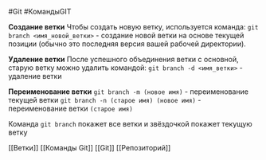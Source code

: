 #Git  #КомандыGIT 

**Создание ветки**
Чтобы создать новую ветку, используется команда:
`git branch <имя_новой_ветки>` - создание новой ветки на основе текущей позиции (обычно это последняя версия вашей рабочей директории).

**Удаление ветки**
После успешного объединения ветки с основной, старую ветку можно удалить командой:
`git branch -d <имя_ветки>` - удаление ветки

**Переименование ветки**
`git branch -m (новое имя)` - переименование текущей ветки
`git branch -n (старое имя) (новое имя)` - переименование ветки `(старое имя)`

Команда `git branch` покажет все ветки и звёздочкой покажет текущую ветку

[[Ветки]]
[[Команды Git]]
[[Git]]
[[Репозиторий]]